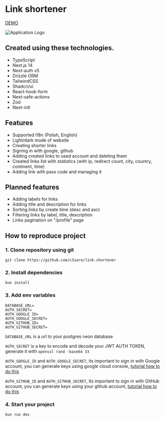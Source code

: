 # Link shortener

[DEMO](https://link-shortener-omega-ten.vercel.app/)

![Application Logo](https://github.com/c3sare/link-shortener/assets/80517943/826cc31e-8128-480a-bfc3-c5b3b4f2edee)

## Created using these technologies.

- TypeScript
- Next.js 14
- Next-auth v5
- Drizzle ORM
- TailwindCSS
- Shadcn/ui
- React-hook-form
- Next-safe-actions
- Zod
- Next-intl

## Features

- Supported i18n (Polish, English)
- Light/dark mode of website
- Creating shorter links
- Signing in with google, github
- Adding created links to used account and deleting them
- Created links list with statistics (with ip, redirect count, city, country, continent, time)
- Adding link with pass code and managing it

## Planned features

- Adding labels for links
- Adding title and description for links
- Sorting links by create time (desc and asc)
- Filtering links by label, title, description
- Links pagination on "/profile" page

## How to reproduce project

### 1. Clone repository using git

`git clone https://github.com/c3sare/link-shortener`

### 2. Install dependencies

`bun install`

### 3. Add env variables

```
DATABASE_URL=
AUTH_SECRET=
AUTH_GOOGLE_ID=
AUTH_GOOGLE_SECRET=
AUTH_GITHUB_ID=
AUTH_GITHUB_SECRET=
```

`DATABASE_URL` is a url to your postgres neon database

`AUTH_SECRET` is a key to encode and decode your JWT AUTH TOKEN, generate it with `openssl rand -base64 33`

`AUTH_GOOGLE_ID` and `AUTH_GOOGLE_SECRET`, its important to sign in with Google account, you can generate keys using google cloud console, [tutorial how to do this](https://youtu.be/OKMgyF5ezFs?si=2j5cEAy0B7D0wojU)

`AUTH_GITHUB_ID` and `AUTH_GITHUB_SECRET`, its important to sign in with GitHub account, you can generate keys using your github account, [tutorial how to do this](https://youtu.be/v2u8EDGFVpo?si=n__lvjOkKr_Gag52)

### 4. Start your project

`bun run dev`
